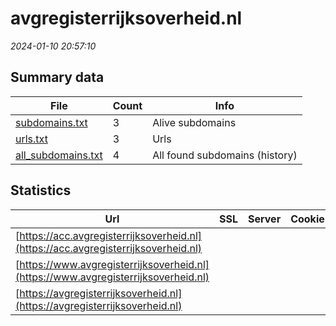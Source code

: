 # avgregisterrijksoverheid.nl
*2024-01-10 20:57:10*
## Summary data
| File       | Count | Info |
|------------|-------|------|
|[subdomains.txt](/data/avgregisterrijksoverheid.nl/subdomains.txt)|3|Alive subdomains|
|[urls.txt](/data/avgregisterrijksoverheid.nl/urls.txt)|3|Urls|
|[all_subdomains.txt](/data/avgregisterrijksoverheid.nl/all_subdomains.txt)|4|All found subdomains (history)|
## Statistics
| Url | SSL | Server | Cookie | HSTS | CSP | XFO | XXP | RP | Tech |Title |
|------------|-------|------|------|------|------|------|------|------|------|------|
|[https://acc.avgregisterrijksoverheid.nl](https://acc.avgregisterrijksoverheid.nl)| || | | | | |:white_check_mark: ||AVG Verwerkingen...|
|[https://www.avgregisterrijksoverheid.nl](https://www.avgregisterrijksoverheid.nl)| || | | | | |:white_check_mark: |HSTS|AVG Verwerkingen...|
|[https://avgregisterrijksoverheid.nl](https://avgregisterrijksoverheid.nl)| || | | | | |:white_check_mark: |HSTS|AVG Verwerkingen...|